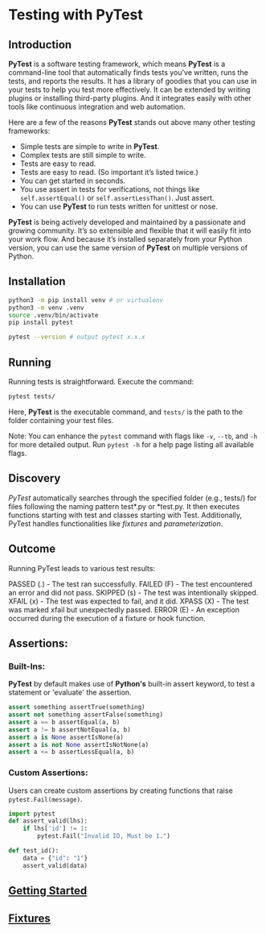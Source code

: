 # Testing with PyTest

## Introduction

**PyTest** is a software testing framework, which means **PyTest** is a command-line tool that automatically finds tests you’ve written,
runs the tests, and reports the results. It has a library of goodies that you can use in your tests to help you test more effectively.
It can be extended by writing plugins or installing third-party plugins. And it integrates easily with other tools like continuous integration and web automation.

Here are a few of the reasons **PyTest** stands out above many other testing frameworks:

- Simple tests are simple to write in **PyTest**.
- Complex tests are still simple to write.
- Tests are easy to read.
- Tests are easy to read. (So important it’s listed twice.)
- You can get started in seconds.
- You use assert in tests for verifications, not things like `self.assertEqual()` or `self.assertLessThan()`. Just assert.
- You can use **PyTest** to run tests written for unittest or nose.

**PyTest** is being actively developed and maintained by a passionate and growing community.
It’s so extensible and flexible that it will easily fit into your work flow.
And because it’s installed separately from your Python version, you can use the same version of **PyTest** on multiple versions of Python.

## Installation

```sh
python3 -m pip install venv # or virtualenv
python3 -m venv .venv
source .venv/bin/activate
pip install pytest

pytest --version # output pytest x.x.x
```

## Running

Running tests is straightforward. Execute the command:

```sh
pytest tests/
```

Here, **PyTest** is the executable command, and `tests/` is the path to the folder containing your test files.

Note: You can enhance the `pytest` command with flags like `-v`, `--tb`, and `-h` for more detailed output.
Run `pytest -h` for a help page listing all available flags.

## Discovery

_PyTest_ automatically searches through the specified folder (e.g., tests/) for files following the naming pattern test*.py or *test.py.
It then executes functions starting with test and classes starting with Test. Additionally,
PyTest handles functionalities like _fixtures_ and _parameterization_.

## Outcome

Running PyTest leads to various test results:

PASSED (.) - The test ran successfully.
FAILED (F) - The test encountered an error and did not pass.
SKIPPED (s) - The test was intentionally skipped.
XFAIL (x) - The test was expected to fail, and it did.
XPASS (X) - The test was marked xfail but unexpectedly passed.
ERROR (E) - An exception occurred during the execution of a fixture or hook function.

## Assertions:

### Built-Ins:

**PyTest** by default makes use of **Python's** built-in assert keyword, to test a statement or 'evaluate' the assertion.

```python
assert something assertTrue(something)
assert not something assertFalse(something)
assert a == b assertEqual(a, b)
assert a != b assertNotEqual(a, b)
assert a is None assertIsNone(a)
assert a is not None assertIsNotNone(a)
assert a <= b assertLessEqual(a, b)
```

### Custom Assertions:

Users can create custom assertions by creating functions that raise `pytest.Fail(message)`.

```python
import pytest
def assert_valid(lhs):
    if lhs['id'] != 1:
        pytest.Fail("Invalid ID, Must be 1.")

def test_id():
    data = {"id": "1"}
    assert_valid(data)
```

## [Getting Started](getting_started/GETTINGSTARTED.md)

## [Fixtures](fixtures/FIXTURES.md)
